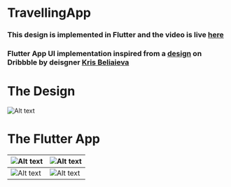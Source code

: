 # TravellingApp
### This design is implemented in Flutter and the video is live [here](https://www.youtube.com/watch?v=ofEW8AuFPDQ&t=16s)
### Flutter App UI implementation inspired from a [design](https://dribbble.com/shots/12234914-Traveling-App-Mobile-App) on Dribbble by deisgner [Kris Beliaieva](https://dribbble.com/KrisBeliaieva)

# The Design
![Alt text](/Design.jpg?raw=true "Title")
# The Flutter App
| ![Alt text](/Screenshot1.jpeg?raw=true "Title") | ![Alt text](/Screenshot2.jpeg?raw=true "Title") |
| ------------- | ------------- |
| ![Alt text](/Screenshot3.jpeg?raw=true "Title") | ![Alt text](/Screenshot4.jpeg?raw=true "Title") |
